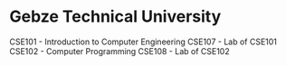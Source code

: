 # Gebze Technical University

CSE101 - Introduction to Computer Engineering
CSE107 - Lab of CSE101
CSE102 - Computer Programming
CSE108 - Lab of CSE102
